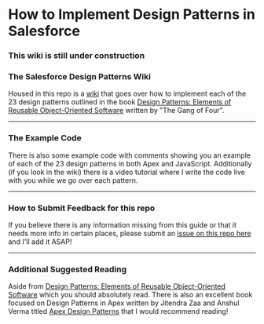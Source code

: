 # How to Implement Design Patterns in Salesforce

### This wiki is still under construction

### The Salesforce Design Patterns Wiki  

Housed in this repo is a <a href="https://github.com/Coding-With-The-Force/Salesforce-Design-Patterns/wiki" target="_blank">wiki</a> that goes over how to implement each of the 23 design patterns outlined in the book <a href="https://amzn.to/3S3pZox" target="_blank">Design Patterns: Elements of Reusable Object-Oriented Software</a> written by "The Gang of Four". 

***

### The Example Code

There is also some example code with comments showing you an example of each of the 23 design patterns in both Apex and JavaScript. Additionally (if you look in the wiki) there is a video tutorial where I write the code live with you while we go over each pattern.   

***

### How to Submit Feedback for this repo

If you believe there is any information missing from this guide or that it needs more info in certain places, please submit an [issue on this repo here](https://github.com/Coding-With-The-Force/Salesforce-Design-Patterns/issues) and I'll add it ASAP!

***

### Additional Suggested Reading

Aside from <a href="https://amzn.to/3S3pZox" target="_blank">Design Patterns: Elements of Reusable Object-Oriented Software</a> which you should absolutely read. There is also an excellent book focused on Design Patterns in Apex written by Jitendra Zaa and Anshul Verma titled <a href="https://amzn.to/3eRSjMi" target="_blank">Apex Design Patterns</a> that I would recommend reading!
